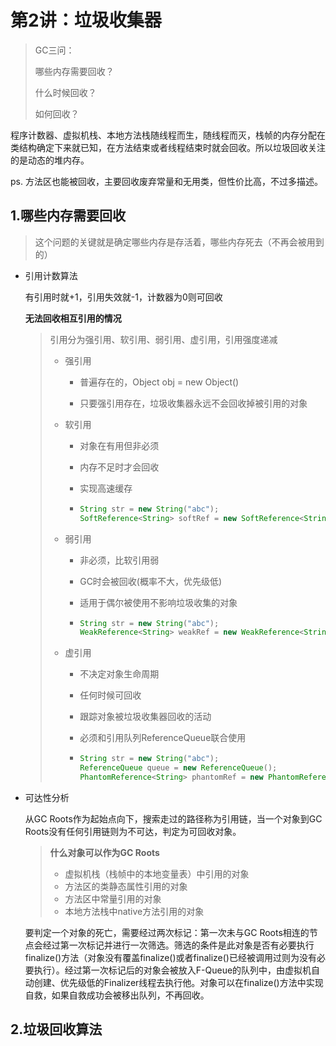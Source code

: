 # 第2讲：垃圾收集器

> GC三问：
>
> 哪些内存需要回收？
>
> 什么时候回收？
>
> 如何回收？

程序计数器、虚拟机栈、本地方法栈随线程而生，随线程而灭，栈帧的内存分配在类结构确定下来就已知，在方法结束或者线程结束时就会回收。所以垃圾回收关注的是动态的堆内存。

ps. 方法区也能被回收，主要回收废弃常量和无用类，但性价比高，不过多描述。

## 1.哪些内存需要回收

> 这个问题的关键就是确定哪些内存是存活着，哪些内存死去（不再会被用到的）

- 引用计数算法

  有引用时就+1，引用失效就-1，计数器为0则可回收

  **无法回收相互引用的情况**

  > 引用分为强引用、软引用、弱引用、虚引用，引用强度递减
  >
  > - 强引用
  >
  >   - 普遍存在的，Object obj = new Object()
  >
  >   - 只要强引用存在，垃圾收集器永远不会回收掉被引用的对象
  >
  > - 软引用
  >   - 对象在有用但非必须
  >
  >   - 内存不足时才会回收
  >
  >   - 实现高速缓存
  >
  >   - ```java
  >     String str = new String("abc");
  >     SoftReference<String> softRef = new SoftReference<String>(str);
  >     ```
  >
  > - 弱引用
  >
  >   - 非必须，比软引用弱
  >
  >   - GC时会被回收(概率不大，优先级低)
  >
  >   - 适用于偶尔被使用不影响垃圾收集的对象
  >
  >   - ```java
  >     String str = new String("abc");
  >     WeakReference<String> weakRef = new WeakReference<String>(str);
  >     ```
  >
  > - 虚引用
  >
  >   - 不决定对象生命周期
  >
  >   - 任何时候可回收
  >
  >   - 跟踪对象被垃圾收集器回收的活动
  >
  >   - 必须和引用队列ReferenceQueue联合使用
  >
  >   - ```java
  >     String str = new String("abc");
  >     ReferenceQueue queue = new ReferenceQueue();
  >     PhantomReference<String> phantomRef = new PhantomReference<String>(str,queue);
  >     ```

  

- 可达性分析

  从GC Roots作为起始点向下，搜索走过的路径称为引用链，当一个对象到GC Roots没有任何引用链则为不可达，判定为可回收对象。

  > **什么对象可以作为GC Roots**
  >
  > - 虚拟机栈（栈帧中的本地变量表）中引用的对象
  > - 方法区的类静态属性引用的对象
  > - 方法区中常量引用的对象
  > - 本地方法栈中native方法引用的对象

  要判定一个对象的死亡，需要经过两次标记：第一次未与GC Roots相连的节点会经过第一次标记并进行一次筛选。筛选的条件是此对象是否有必要执行finalize()方法（对象没有覆盖finalize()或者finalize()已经被调用过则为没有必要执行）。经过第一次标记后的对象会被放入F-Queue的队列中，由虚拟机自动创建、优先级低的Finalizer线程去执行他。对象可以在finalize()方法中实现自救，如果自救成功会被移出队列，不再回收。



## 2.垃圾回收算法



